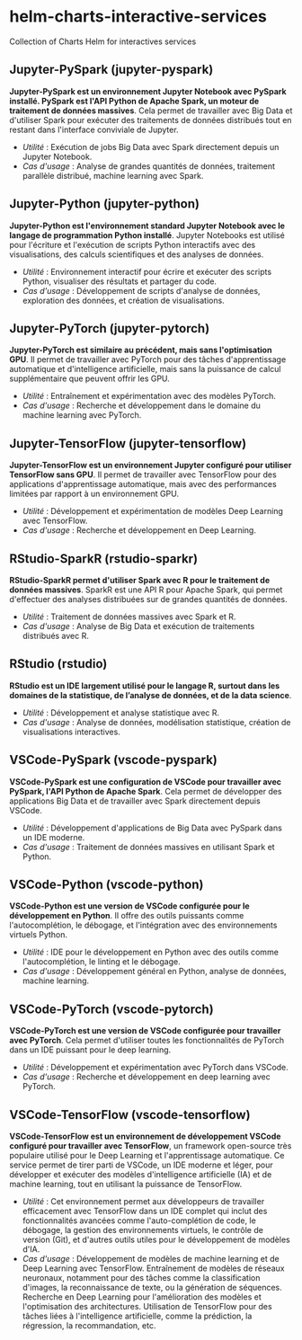 # helm-charts-interactive-services

Collection of Charts Helm for interactives services

## Jupyter-PySpark (jupyter-pyspark)

**Jupyter-PySpark est un environnement Jupyter Notebook avec PySpark installé. PySpark est l'API Python de Apache Spark, un moteur de traitement de données massives**. Cela permet de travailler avec Big Data et d'utiliser Spark pour exécuter des traitements de données distribués tout en restant dans l'interface conviviale de Jupyter.

- _Utilité_ : Exécution de jobs Big Data avec Spark directement depuis un Jupyter Notebook.
- _Cas d'usage_ : Analyse de grandes quantités de données, traitement parallèle distribué, machine learning avec Spark.

## Jupyter-Python (jupyter-python)

**Jupyter-Python est l'environnement standard Jupyter Notebook avec le langage de programmation Python installé**. Jupyter Notebooks est utilisé pour l'écriture et l'exécution de scripts Python interactifs avec des visualisations, des calculs scientifiques et des analyses de données.

- _Utilité_ : Environnement interactif pour écrire et exécuter des scripts Python, visualiser des résultats et partager du code.
- _Cas d'usage_ : Développement de scripts d'analyse de données, exploration des données, et création de visualisations.

## Jupyter-PyTorch (jupyter-pytorch)

**Jupyter-PyTorch est similaire au précédent, mais sans l'optimisation GPU**. Il permet de travailler avec PyTorch pour des tâches d'apprentissage automatique et d'intelligence artificielle, mais sans la puissance de calcul supplémentaire que peuvent offrir les GPU.

- _Utilité_ : Entraînement et expérimentation avec des modèles PyTorch.
- _Cas d'usage_ : Recherche et développement dans le domaine du machine learning avec PyTorch.

## Jupyter-TensorFlow (jupyter-tensorflow)

**Jupyter-TensorFlow est un environnement Jupyter configuré pour utiliser TensorFlow sans GPU**. Il permet de travailler avec TensorFlow pour des applications d'apprentissage automatique, mais avec des performances limitées par rapport à un environnement GPU.

- _Utilité_ : Développement et expérimentation de modèles Deep Learning avec TensorFlow.
- _Cas d'usage_ : Recherche et développement en Deep Learning.

## RStudio-SparkR (rstudio-sparkr)

**RStudio-SparkR permet d'utiliser Spark avec R pour le traitement de données massives**. SparkR est une API R pour Apache Spark, qui permet d'effectuer des analyses distribuées sur de grandes quantités de données.

- _Utilité_ : Traitement de données massives avec Spark et R.
- _Cas d'usage_ : Analyse de Big Data et exécution de traitements distribués avec R.

## RStudio (rstudio)

**RStudio est un IDE largement utilisé pour le langage R, surtout dans les domaines de la statistique, de l’analyse de données, et de la data science**.

- _Utilité_ : Développement et analyse statistique avec R.
- _Cas d'usage_ : Analyse de données, modélisation statistique, création de visualisations interactives.

## VSCode-PySpark (vscode-pyspark)

**VSCode-PySpark est une configuration de VSCode pour travailler avec PySpark, l'API Python de Apache Spark**. Cela permet de développer des applications Big Data et de travailler avec Spark directement depuis VSCode.

- _Utilité_ : Développement d'applications de Big Data avec PySpark dans un IDE moderne.
- _Cas d'usage_ : Traitement de données massives en utilisant Spark et Python.

## VSCode-Python (vscode-python)

**VSCode-Python est une version de VSCode configurée pour le développement en Python**. Il offre des outils puissants comme l'autocomplétion, le débogage, et l'intégration avec des environnements virtuels Python.

- _Utilité_ : IDE pour le développement en Python avec des outils comme l'autocomplétion, le linting et le débogage.
- _Cas d'usage_ : Développement général en Python, analyse de données, machine learning.

## VSCode-PyTorch (vscode-pytorch)

**VSCode-PyTorch est une version de VSCode configurée pour travailler avec PyTorch**. Cela permet d'utiliser toutes les fonctionnalités de PyTorch dans un IDE puissant pour le deep learning.

- _Utilité_ : Développement et expérimentation avec PyTorch dans VSCode.
- _Cas d'usage_ : Recherche et développement en deep learning avec PyTorch.

## VSCode-TensorFlow (vscode-tensorflow)

**VSCode-TensorFlow est un environnement de développement VSCode configuré pour travailler avec TensorFlow**, un framework open-source très populaire utilisé pour le Deep Learning et l'apprentissage automatique. Ce service permet de tirer parti de VSCode, un IDE moderne et léger, pour développer et exécuter des modèles d'intelligence artificielle (IA) et de machine learning, tout en utilisant la puissance de TensorFlow.

- _Utilité_ : Cet environnement permet aux développeurs de travailler efficacement avec TensorFlow dans un IDE complet qui inclut des fonctionnalités avancées comme l'auto-complétion de code, le débogage, la gestion des environnements virtuels, le contrôle de version (Git), et d'autres outils utiles pour le développement de modèles d'IA.
- _Cas d'usage_ :
  Développement de modèles de machine learning et de Deep Learning avec TensorFlow.
  Entraînement de modèles de réseaux neuronaux, notamment pour des tâches comme la classification d'images, la reconnaissance de texte, ou la génération de séquences.
  Recherche en Deep Learning pour l'amélioration des modèles et l'optimisation des architectures.
  Utilisation de TensorFlow pour des tâches liées à l'intelligence artificielle, comme la prédiction, la régression, la recommandation, etc.

